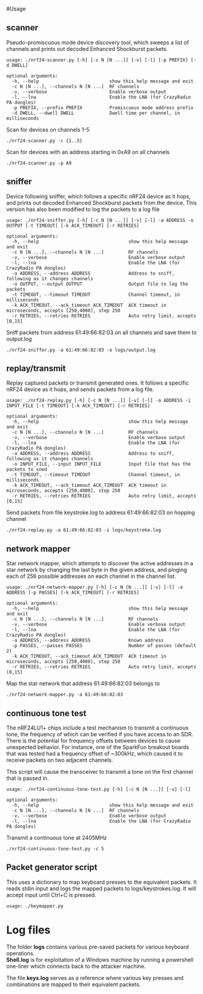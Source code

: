 #Usage

## scanner

Pseudo-promiscuous mode device discovery tool, which sweeps a list of channels and prints out decoded Enhanced Shockburst packets. 

```
usage: ./nrf24-scanner.py [-h] [-c N [N ...]] [-v] [-l] [-p PREFIX] [-d DWELL]

optional arguments:
  -h, --help                          show this help message and exit
  -c N [N ...], --channels N [N ...]  RF channels
  -v, --verbose                       Enable verbose output
  -l, --lna                           Enable the LNA (for CrazyRadio PA dongles)
  -p PREFIX, --prefix PREFIX          Promiscuous mode address prefix
  -d DWELL, --dwell DWELL             Dwell time per channel, in milliseconds
```

Scan for devices on channels 1-5

```
./nrf24-scanner.py -c {1..5}
```

Scan for devices with an address starting in 0xA9 on all channels

```
./nrf24-scanner.py -p A9
```


## sniffer

Device following sniffer, which follows a specific nRF24 device as it hops, and prints out decoded Enhanced Shockburst packets from the device. 
This version has also been modified to log the packets to a log file

```
usage: ./nrf24-sniffer.py [-h] [-c N [N ...]] [-v] [-l] -a ADDRESS -o OUTPUT [-t TIMEOUT] [-k ACK_TIMEOUT] [-r RETRIES] 

optional arguments:
  -h, --help                                 show this help message and exit
  -c N [N ...], --channels N [N ...]         RF channels
  -v, --verbose                              Enable verbose output
  -l, --lna                                  Enable the LNA (for CrazyRadio PA dongles)
  -a ADDRESS, --address ADDRESS              Address to sniff, following as it changes channels
  -o OUTPUT, --output OUTPUT                 Output file to log the packets
  -t TIMEOUT, --timeout TIMEOUT              Channel timeout, in milliseconds
  -k ACK_TIMEOUT, --ack_timeout ACK_TIMEOUT  ACK timeout in microseconds, accepts [250,4000], step 250
  -r RETRIES, --retries RETRIES              Auto retry limit, accepts [0,15]
```

Sniff packets from address 61:49:66:82:03 on all channels and save them to output.log

```
./nrf24-sniffer.py -a 61:49:66:82:03 -o logs/output.log
```

## replay/transmit

Replay captured packets or transmit generated ones. It follows a specific nRF24 device as it hops, and sends packets from a log file.

```
usage: ./nrf24-replay.py [-h] [-c N [N ...]] [-v] [-l] -a ADDRESS -i INPUT_FILE [-t TIMEOUT] [-k ACK_TIMEOUT] [-r RETRIES] 

optional arguments:
  -h, --help                                 show this help message and exit
  -c N [N ...], --channels N [N ...]         RF channels
  -v, --verbose                              Enable verbose output
  -l, --lna                                  Enable the LNA (for CrazyRadio PA dongles)
  -a ADDRESS, --address ADDRESS              Address to sniff, following as it changes channels
  -o INPUT_FILE, --input INPUT_FILE          Input file that has the packets to sned
  -t TIMEOUT, --timeout TIMEOUT              Channel timeout, in milliseconds
  -k ACK_TIMEOUT, --ack_timeout ACK_TIMEOUT  ACK timeout in microseconds, accepts [250,4000], step 250
  -r RETRIES, --retries RETRIES              Auto retry limit, accepts [0,15]
```

Send packets from file keystroke.log to address 61:49:66:82:03 on hopping channel 

```
./nrf24-replay.py -a 61:49:66:82:03 -i logs/keystroke.log
```

## network mapper

Star network mapper, which attempts to discover the active addresses in a star network by changing the last byte in the given address, and pinging each of 256 possible addresses on each channel in the channel list. 

```
usage: ./nrf24-network-mapper.py [-h] [-c N [N ...]] [-v] [-l] -a ADDRESS [-p PASSES] [-k ACK_TIMEOUT] [-r RETRIES]

optional arguments:
  -h, --help                                 show this help message and exit
  -c N [N ...], --channels N [N ...]         RF channels
  -v, --verbose                              Enable verbose output
  -l, --lna                                  Enable the LNA (for CrazyRadio PA dongles)
  -a ADDRESS, --address ADDRESS              Known address
  -p PASSES, --passes PASSES                 Number of passes (default 2)
  -k ACK_TIMEOUT, --ack_timeout ACK_TIMEOUT  ACK timeout in microseconds, accepts [250,4000], step 250
  -r RETRIES, --retries RETRIES              Auto retry limit, accepts [0,15]
```

Map the star network that address 61:49:66:82:03 belongs to

```
./nrf24-network-mapper.py -a 61:49:66:82:03
```

## continuous tone test

The nRF24LU1+ chips include a test mechanism to transmit a continuous tone, the frequency of which can be verified if you have access to an SDR. There is the potential for frequency offsets between devices to cause unexpected behavior. For instance, one of the SparkFun breakout boards that was tested had a frequency offset of ~300kHz, which caused it to receive packets on two adjacent channels.

This script will cause the transceiver to transmit a tone on the first channel that is passed in. 

```
usage: ./nrf24-continuous-tone-test.py [-h] [-c N [N ...]] [-v] [-l]

optional arguments:
  -h, --help                          show this help message and exit
  -c N [N ...], --channels N [N ...]  RF channels
  -v, --verbose                       Enable verbose output
  -l, --lna                           Enable the LNA (for CrazyRadio PA dongles)

```

Transmit a continuous tone at 2405MHz

```
./nrf24-continuous-tone-test.py -c 5
```

## Packet generator script

This uses a dictionary to map keyboard presses to the equivalent packets. It reads stdin input and logs the mapped packets to logs/keystrokes.log.
It will accept input until Ctrl+C is pressed.

```
usage: ./keymapper.py 
```

# Log files

The folder **logs** contains various pre-saved packets for various keyboard operations.  
**Shell.log** is for exploitation of a Windows machine by running a powershell one-liner which connects back to the attacker machine.  

The file **keys.log** serves as a reference where various key presses and combinations are mapped to their equivalent packets.